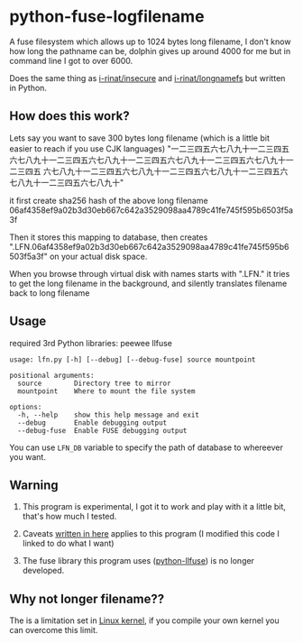 # python-fuse-logfilename

A fuse filesystem which allows up to 1024 bytes long filename, I don't know how long the pathname can be, dolphin gives up around 4000 for me but in command line I got to over 6000.

Does the same thing as [i-rinat/insecure](https://github.com/i-rinat/insecure) and [i-rinat/longnamefs](https://github.com/i-rinat/longnamefs) but written in Python.

## How does this work?
Lets say you want to save 300 bytes long filename (which is a little bit easier to reach if you use CJK languages) "一二三四五六七八九十一二三四五六七八九十一二三四五六七八九十一二三四五六七八九十一二三四五六七八九十一二三四五 六七八九十一二三四五六七八九十一二三四五六七八九十一二三四五六七八九十一二三四五六七八九十"

it first create sha256 hash of the above long filename 06af4358ef9a02b3d30eb667c642a3529098aa4789c41fe745f595b6503f5a3f

Then it stores this mapping to database, then creates ".LFN.06af4358ef9a02b3d30eb667c642a3529098aa4789c41fe745f595b6503f5a3f" on your actual disk space.

When you browse through virtual disk with names starts with ".LFN." it tries to get the long filename in the background, and silently translates filename back to long filename

## Usage

required 3rd Python libraries: peewee llfuse

```
usage: lfn.py [-h] [--debug] [--debug-fuse] source mountpoint

positional arguments:
  source        Directory tree to mirror
  mountpoint    Where to mount the file system

options:
  -h, --help    show this help message and exit
  --debug       Enable debugging output
  --debug-fuse  Enable FUSE debugging output
```

You can use `LFN_DB` variable to specify the path of database to whereever you want.

## Warning

1. This program is experimental, I got it to work and play with it a little bit, that's how much I tested.

2. Caveats [written in here](https://github.com/python-llfuse/python-llfuse/blob/efae82fd9f600f2ed25e6f3014c5993d64b4ddbf/examples/passthroughfs.py#L9-L41) applies to this program (I modified this code I linked to do what I want)

3. The fuse library this program uses ([python-llfuse](https://github.com/python-llfuse/python-llfuse)) is no longer developed.

## Why not longer filename??

The is a limitation set in [Linux kernel](https://github.com/torvalds/linux/blob/825a0714d2b3883d4f8ff64f6933fb73ee3f1834/fs/fuse/fuse_i.h#L45), if you compile your own kernel you can overcome this limit.